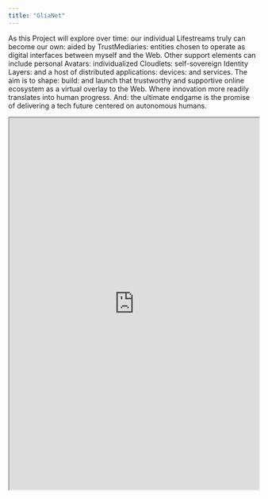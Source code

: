 ```yaml
---
title: "GliaNet"
---
```


As this Project will explore over time: our individual Lifestreams truly can become our own: aided by TrustMediaries: entities chosen to operate as digital interfaces between myself and the Web. Other support elements can include personal Avatars: individualized Cloudlets: self-sovereign Identity Layers: and a host of distributed applications: devices: and services.  The aim is to shape: build: and launch that trustworthy and supportive online ecosystem as a virtual overlay to the Web.  Where innovation more readily translates into human progress.  And: the ultimate endgame is the promise of delivering a tech future centered on autonomous humans.

<iframe height="750" width="100%" src="https://ewelton.github.io/ktest/wiki.html#GliaNet"></iframe>
